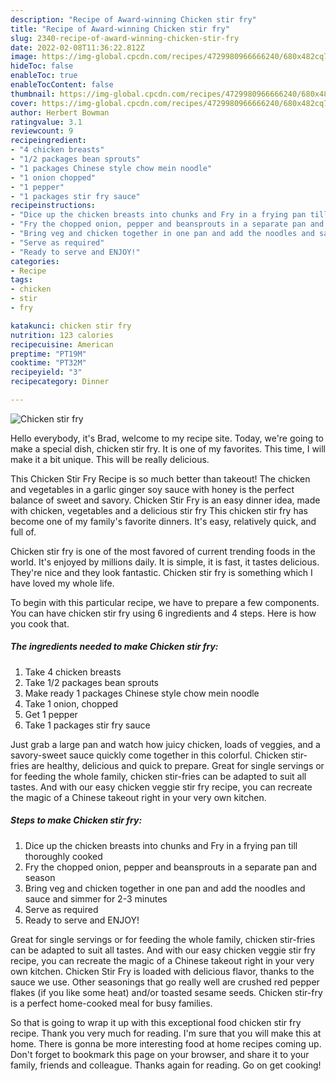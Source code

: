 ```yaml
---
description: "Recipe of Award-winning Chicken stir fry"
title: "Recipe of Award-winning Chicken stir fry"
slug: 2340-recipe-of-award-winning-chicken-stir-fry
date: 2022-02-08T11:36:22.812Z
image: https://img-global.cpcdn.com/recipes/4729980966666240/680x482cq70/chicken-stir-fry-recipe-main-photo.jpg
hideToc: false
enableToc: true
enableTocContent: false
thumbnail: https://img-global.cpcdn.com/recipes/4729980966666240/680x482cq70/chicken-stir-fry-recipe-main-photo.jpg
cover: https://img-global.cpcdn.com/recipes/4729980966666240/680x482cq70/chicken-stir-fry-recipe-main-photo.jpg
author: Herbert Bowman
ratingvalue: 3.1
reviewcount: 9
recipeingredient:
- "4 chicken breasts"
- "1/2 packages bean sprouts"
- "1 packages Chinese style chow mein noodle"
- "1 onion chopped"
- "1 pepper"
- "1 packages stir fry sauce"
recipeinstructions:
- "Dice up the chicken breasts into chunks and Fry in a frying pan till thoroughly cooked"
- "Fry the chopped onion, pepper and beansprouts in a separate pan and season"
- "Bring veg and chicken together in one pan and add the noodles and sauce and simmer for 2-3 minutes"
- "Serve as required"
- "Ready to serve and ENJOY!"
categories:
- Recipe
tags:
- chicken
- stir
- fry

katakunci: chicken stir fry 
nutrition: 123 calories
recipecuisine: American
preptime: "PT19M"
cooktime: "PT32M"
recipeyield: "3"
recipecategory: Dinner

---
```



![Chicken stir fry](https://img-global.cpcdn.com/recipes/4729980966666240/680x482cq70/chicken-stir-fry-recipe-main-photo.jpg)

Hello everybody, it's Brad, welcome to my recipe site. Today, we're going to make a special dish, chicken stir fry. It is one of my favorites. This time, I will make it a bit unique. This will be really delicious.

This Chicken Stir Fry Recipe is so much better than takeout! The chicken and vegetables in a garlic ginger soy sauce with honey is the perfect balance of sweet and savory. Chicken Stir Fry is an easy dinner idea, made with chicken, vegetables and a delicious stir fry This chicken stir fry has become one of my family&#39;s favorite dinners. It&#39;s easy, relatively quick, and full of.

Chicken stir fry is one of the most favored of current trending foods in the world. It's enjoyed by millions daily. It is simple, it is fast, it tastes delicious. They're nice and they look fantastic. Chicken stir fry is something which I have loved my whole life.


To begin with this particular recipe, we have to prepare a few components. You can have chicken stir fry using 6 ingredients and 4 steps. Here is how you cook that.

<!--inarticleads1-->

##### The ingredients needed to make Chicken stir fry:

1. Take 4 chicken breasts
1. Take 1/2 packages bean sprouts
1. Make ready 1 packages Chinese style chow mein noodle
1. Take 1 onion, chopped
1. Get 1 pepper
1. Take 1 packages stir fry sauce


Just grab a large pan and watch how juicy chicken, loads of veggies, and a savory-sweet sauce quickly come together in this colorful. Chicken stir-fries are healthy, delicious and quick to prepare. Great for single servings or for feeding the whole family, chicken stir-fries can be adapted to suit all tastes. And with our easy chicken veggie stir fry recipe, you can recreate the magic of a Chinese takeout right in your very own kitchen. 

<!--inarticleads2-->

##### Steps to make Chicken stir fry:

1. Dice up the chicken breasts into chunks and Fry in a frying pan till thoroughly cooked
1. Fry the chopped onion, pepper and beansprouts in a separate pan and season
1. Bring veg and chicken together in one pan and add the noodles and sauce and simmer for 2-3 minutes
1. Serve as required
1. Ready to serve and ENJOY!

Great for single servings or for feeding the whole family, chicken stir-fries can be adapted to suit all tastes. And with our easy chicken veggie stir fry recipe, you can recreate the magic of a Chinese takeout right in your very own kitchen. Chicken Stir Fry is loaded with delicious flavor, thanks to the sauce we use. Other seasonings that go really well are crushed red pepper flakes (if you like some heat) and/or toasted sesame seeds. Chicken stir-fry is a perfect home-cooked meal for busy families. 

So that is going to wrap it up with this exceptional food chicken stir fry recipe. Thank you very much for reading. I'm sure that you will make this at home. There is gonna be more interesting food at home recipes coming up. Don't forget to bookmark this page on your browser, and share it to your family, friends and colleague. Thanks again for reading. Go on get cooking!
